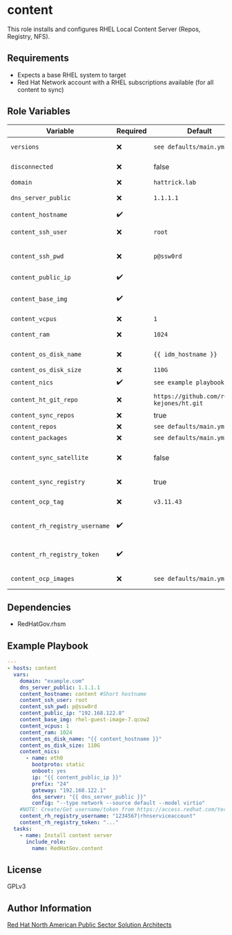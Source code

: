 content
=========

This role installs and configures RHEL Local Content Server (Repos, Registry, NFS).

Requirements
------------

- Expects a base RHEL system to target
- Red Hat Network account with a RHEL subscriptions available (for all content to sync)

Role Variables
--------------

| Variable        | Required | Default  | Description                                                                                                                                                                                                                                     |
| --------------- | -------- | -------- | ----------------------------------------------------------------------------------------------------------------------------------------------------------------------------------------------------------------------------------------------- |
| `versions` | :x:      | ```see defaults/main.yml``` | Dictionary of Red Hat product versions |
| `disconnected` | :x:      | false | Is this running in a disconnected environment |
| `domain` | :x:      | ```hattrick.lab``` | The domain for the environment |
| `dns_server_public` | :x:      | ```1.1.1.1``` | The default upstream DNS server to use |
| `content_hostname` | :heavy_check_mark:      |  | The short hostname |
| `content_ssh_user` | :x:      | ```root``` | The default user to use for SSH access |
| `content_ssh_pwd` | :x:      | ```p@ssw0rd``` | The default password to use for SSH access. Obviously you'd change this :) |
| `content_public_ip` | :heavy_check_mark:      |  | The reachable public IP |
| `content_base_img` | :heavy_check_mark:      |  | Name of the base image located in /var/lib/libvirt/images on the KVM hypervisor |
| `content_vcpus` | :x:      | ```1``` | Number of vCPUS required |
| `content_ram` | :x:      | ```1024``` | Amount of ram required in megabytes |
| `content_os_disk_name` | :x:      | ```{{ idm_hostname }}``` | Name of the OS disk in /var/lib/libvirt/images |
| `content_os_disk_size` | :x:      | ```110G``` | Size of OS disk |
| `content_nics` | :heavy_check_mark:      | ```see example playbook``` | Dictionary of NICs to create |
| `content_ht_git_repo` | :x:      | ```https://github.com/redhat-kejones/ht.git``` | Location of Project Hat Trick repository |
| `content_sync_repos` | :x:      | true | Boolean to sync Red Hat repos |
| `content_repos` | :x:      | ```see defaults/main.yml``` | Dictionary of Repos to enable |
| `content_packages` | :x:      | ```see defaults/main.yml``` | Dictionary of Packages |
| `content_sync_satellite` | :x:      | false | Boolean to sync repos for Satellite (requires Satellite subscription) |
| `content_sync_registry` | :x:      | true | Boolean to sync container images to local registry |
| `content_ocp_tag` | :x:      | ```v3.11.43``` | Tag for versions of OCP images to grab |
| `content_rh_registry_username` | :heavy_check_mark:      |  | Service account username from https://access.redhat.com/terms-based-registry |
| `content_rh_registry_token` | :heavy_check_mark:      |  | Service account token from https://access.redhat.com/terms-based-registry |
| `content_ocp_images` | :x:      | ```see defaults/main.yml``` | Dictionary OCP container images to sync |

Dependencies
------------

- RedHatGov.rhsm

Example Playbook
----------------

```yaml
---
- hosts: content
  vars:
    domain: "example.com"
    dns_server_public: 1.1.1.1
    content_hostname: content #Short hostname
    content_ssh_user: root
    content_ssh_pwd: p@ssw0rd
    content_public_ip: "192.168.122.8"
    content_base_img: rhel-guest-image-7.qcow2
    content_vcpus: 1
    content_ram: 1024
    content_os_disk_name: "{{ content_hostname }}"
    content_os_disk_size: 110G
    content_nics:
      - name: eth0
        bootproto: static
        onboot: yes
        ip: "{{ content_public_ip }}"
        prefix: "24"
        gateway: "192.168.122.1"
        dns_server: "{{ dns_server_public }}"
        config: "--type network --source default --model virtio"
    #NOTE: Create/Get username/token from https://access.redhat.com/terms-based-registry/
    content_rh_registry_username: "1234567|rhnserviceaccount"
    content_rh_registry_token: "..."
  tasks:
    - name: Install content server
      include_role:
        name: RedHatGov.content
```

License
-------

GPLv3

Author Information
------------------

[Red Hat North American Public Sector Solution Architects](https://redhatgov.io)
